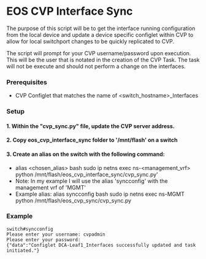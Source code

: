# EOS CVP Interface Sync
The purpose of this script will be to get the interface running configuration from the local device and update a device specific configlet within CVP to allow for local switchport changes to be quickly replicated to CVP.

The script will prompt for your CVP username/password upon execution. This will be the user that is notated in the creation of the CVP Task. The task will not be execute and should not perform a change on the interfaces.

### Prerequisites
* CVP Configlet that matches the name of <switch_hostname>_Interfaces

### Setup
#### 1. Within the "cvp_sync.py" file, update the CVP server address.
#### 2. Copy eos_cvp_interface_sync folder to '/mnt/flash' on a switch
#### 3. Create an alias on the switch with the following command:
* alias <chosen_alias> bash sudo ip netns exec ns-<management_vrf> python /mnt/flash/eos_cvp_interface_sync/cvp_sync.py'
* Note: In my example I will use the alias 'syncconfig' with the management vrf of 'MGMT'
* Example alias: alias syncconfig bash sudo ip netns exec ns-MGMT python /mnt/flash/eos_cvp_sync/cvp_sync.py


### Example
```
switch#syncconfig
Please enter your username: cvpadmin
Please enter your password:
{"data":"Configlet DCA-Leaf1_Interfaces successfully updated and task initiated."}
```